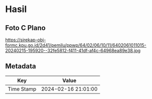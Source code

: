# Hasil

## Foto C Plano

https://sirekap-obj-formc.kpu.go.id/2d41/pemilu/ppwp/64/02/06/10/11/6402061011015-20240215-195920--32fe5812-f411-41df-af4c-64968ea89e38.jpg


## Metadata

| Key        | Value               |
| ---------- | ------------------- |
| Time Stamp | 2024-02-16 21:01:00 |



